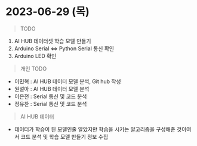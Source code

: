 # 2023-06-29 (목)

> TODO
1. AI HUB 데이터셋 학습 모델 만들기
2. Arduino Serial <=> Python Serial 통신 확인
3. Arduino LED 확인

> 개인 TODO
- 이민혁 : AI HUB 데이터 모델 분석, Git hub 작성
- 원설아 : AI HUB 데이터 모델 분석
- 이은전 : Serial 통신 및 코드 분석
- 정유찬 : Serial 통신 및 코드 분석

> AI HUB 데이터
- 데이터가 학습이 된 모델인줄 알았지만 학습을 시키는 알고리즘을 구성해준 것이여서 코드 분석 및 학습 모델 만들기 정보 수집


